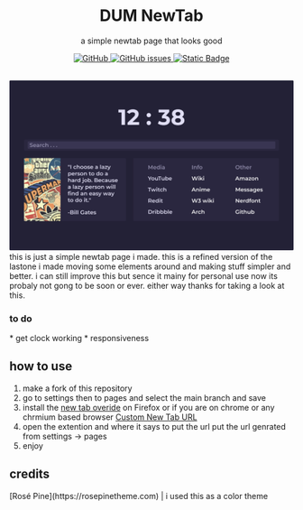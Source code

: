 <h1 align="center">DUM NewTab</h1>

<p align="center">
    a simple newtab page that looks good
</p>

<p align="center">
    <a href="https://github.com/BeBeepBOOPbot/dum-newtab/blob/main/LICENSE">
        <img alt="GitHub" src="https://img.shields.io/github/license/beBeepBOOPbot/dum-newtab?style=for-the-badge&labelColor=%23343449&color=%238d64c4">
    </a>
    <a href="https://github.com/BeBeepBOOPbot/dum-newtab/issues">
        <img alt="GitHub issues" src="https://img.shields.io/github/issues/beBeepBOOPbot/dum-newtab?style=for-the-badge&labelColor=343449&color=60c8d6">
    </a>
    <a href="https://github.com/BeBeepBOOPbot">
        <img alt="Static Badge" src="https://img.shields.io/badge/beBeepBOOPbot-beBeepBOOPbot?style=for-the-badge&logo=github&labelColor=343449&color=60af7d">
    </a>
</p>
<br>
<img src="preview.png"> <br>
this is just a simple newtab page i made. this is a refined version of the lastone i made
moving some elements around and making stuff simpler and better. i can still improve this but 
sence it mainy for personal use now its probaly not gong to be soon or ever. either way 
thanks for taking a look at this.
<br>
<h3>to do</h3>
* get clock working
* responsiveness


<h2>how to use</h2>

1. make a fork of this repository
2. go to settings then to pages and select the main branch and save
3. install the [new tab overide](https://addons.mozilla.org/en-US/firefox/addon/new-tab-override/) on Firefox or if you are on chrome or any chrmium based browser [Custom New Tab URL](https://chrome.google.com/webstore/detail/custom-new-tab-url/mmjbdbjnoablegbkcklggeknkfcjkjia)
4. open the extention and where it says to put the url put the url genrated from settings -> pages
5. enjoy

<h2>credits</h2>
[Rosé Pine](https://rosepinetheme.com) | i used this as a color theme
